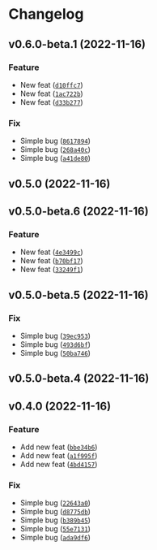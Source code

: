 # Changelog

<!--next-version-placeholder-->

## v0.6.0-beta.1 (2022-11-16)
### Feature
* New feat ([`d10ffc7`](https://github.com/mrjk/python-project-poetry-template/commit/d10ffc760cf55c318b548b795be33d75e308f147))
* New feat ([`1ac722b`](https://github.com/mrjk/python-project-poetry-template/commit/1ac722b3b9365abea433e8648dd77d4034b21d7b))
* New feat ([`d33b277`](https://github.com/mrjk/python-project-poetry-template/commit/d33b277a02fa580d5855dd0eaca27c53f4c25d54))

### Fix
* Simple bug ([`8617894`](https://github.com/mrjk/python-project-poetry-template/commit/861789417b4b9feba5981fbb3e4abff16f018616))
* Simple bug ([`268a40c`](https://github.com/mrjk/python-project-poetry-template/commit/268a40cc3e403a7f3b0edf139dcb468639011a5b))
* Simple bug ([`a41de80`](https://github.com/mrjk/python-project-poetry-template/commit/a41de809214a56b427422fcc3a13194d47fcdd3a))

## v0.5.0 (2022-11-16)


## v0.5.0-beta.6 (2022-11-16)
### Feature
* New feat ([`4e3499c`](https://github.com/mrjk/python-project-poetry-template/commit/4e3499cfde2f3dac741ed14515c3329be6307e4c))
* New feat ([`b70bf17`](https://github.com/mrjk/python-project-poetry-template/commit/b70bf17237b048e179b58aa1b31a3ead5253d060))
* New feat ([`33249f1`](https://github.com/mrjk/python-project-poetry-template/commit/33249f17e6d6cbb40e72c7e29c1b29c25abe4685))

## v0.5.0-beta.5 (2022-11-16)
### Fix
* Simple bug ([`39ec953`](https://github.com/mrjk/python-project-poetry-template/commit/39ec953e2796b39c740b032d92910217452d190e))
* Simple bug ([`493d6bf`](https://github.com/mrjk/python-project-poetry-template/commit/493d6bf1259ef0c1107fab5b22ab88fcce96f1b9))
* Simple bug ([`50ba746`](https://github.com/mrjk/python-project-poetry-template/commit/50ba746a288c7c26675eec1cde7ec75e33848e90))

## v0.5.0-beta.4 (2022-11-16)


## v0.4.0 (2022-11-16)
### Feature
* Add new feat ([`bbe34b6`](https://github.com/mrjk/python-project-poetry-template/commit/bbe34b6b9900dffff6fb8130e9cb3fee070182ab))
* Add new feat ([`a1f995f`](https://github.com/mrjk/python-project-poetry-template/commit/a1f995fcae5efbd13bba81d30bdcec76a72d2219))
* Add new feat ([`4bd4157`](https://github.com/mrjk/python-project-poetry-template/commit/4bd41576dd21eba7277aa81149556f7db0416f13))

### Fix
* Simple bug ([`22643a0`](https://github.com/mrjk/python-project-poetry-template/commit/22643a0161e852e73e9700ded4142e0001791276))
* Simple bug ([`d8775db`](https://github.com/mrjk/python-project-poetry-template/commit/d8775db45b43311abcc91cda4b162e9b4739ecc0))
* Simple bug ([`b389b45`](https://github.com/mrjk/python-project-poetry-template/commit/b389b45efa7913b6645136ecf63f855c0eb8ebbe))
* Simple bug ([`55e7131`](https://github.com/mrjk/python-project-poetry-template/commit/55e71318bf2c4d137456e899c0c2b13d67d06178))
* Simple bug ([`ada9df6`](https://github.com/mrjk/python-project-poetry-template/commit/ada9df6840e455bb937170c4baea812d0c49275b))
